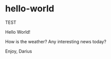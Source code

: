 # **hello-world**
TEST

Hello World!

How is the weather? Any interesting news today? 

Enjoy,
Darius

